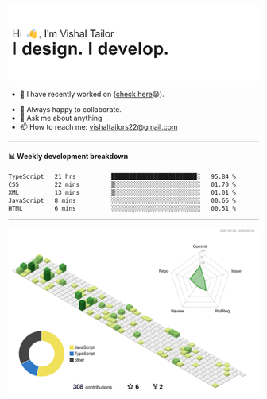 ![Hi, I'm Vishal Tailor. I design. I develop.](https://github.com/vishaltailors/vishaltailors/blob/main/header.png?raw=true)

- 🔭 I have recently worked on ([check here](https://vishaltailor.com)😁).
<!-- - 🎦 Currently watching: JavaScript: The Hard Parts By Will Sentance. -->
- 👯 Always happy to collaborate.
- 💬 Ask me about anything
- 📫 How to reach me: <a href="mailto:vishaltailors22@gmail.com">vishaltailors22@gmail.com</a>

<hr /> 
<h4>📊 Weekly development breakdown</h4>
<!--START_SECTION:waka-->

```text
TypeScript   21 hrs          ████████████████████████░   95.84 %
CSS          22 mins         ▒░░░░░░░░░░░░░░░░░░░░░░░░   01.70 %
XML          13 mins         ▒░░░░░░░░░░░░░░░░░░░░░░░░   01.01 %
JavaScript   8 mins          ░░░░░░░░░░░░░░░░░░░░░░░░░   00.66 %
HTML         6 mins          ░░░░░░░░░░░░░░░░░░░░░░░░░   00.51 %
```

<!--END_SECTION:waka-->
<hr /> 

![](./profile-3d-contrib/profile-green-animate.svg)
